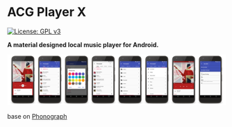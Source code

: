 # ACG Player X
[![License: GPL v3](https://img.shields.io/badge/License-GPL%20v3-blue.svg)](./LICENSE.txt)

**A material designed local music player for Android.**

![Screenshots](./art/art.jpg?raw=true)

base on [Phonograph](https://github.com/kabouzeid/Phonograph)